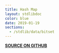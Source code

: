 ```yaml
---
title: Hash Map
layout: stdlibdoc
color: blue
date: 2019-01-19
sections:
  - /stdlib/data/bitset
---
```


**[SOURCE ON GITHUB](https://github.com/wurstscript/WurstStdlib2/blob/master/wurst/data/BitSet.wurst)**
